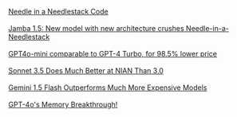 
[Needle in a Needlestack Code](https://github.com/llmonpy/needle-in-a-needlestack)<br><br>
[Jamba 1.5: New model with new architecture crushes Needle-in-a-Needlestack](https://x.com/sftombu/status/1827051039578845460)<br><br>
[GPT4o-mini comparable to GPT-4 Turbo, for 98.5% lower price](gpt4o-mini.md)<br><br>
[Sonnet 3.5 Does Much Better at NIAN Than 3.0](sonnet-3.5.md)<br><br>
[Gemini 1.5 Flash Outperforms Much More Expensive Models](gemini-1-5)<br><br>
[GPT-4o's Memory Breakthrough!](intro)